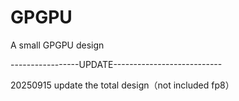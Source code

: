 # GPGPU
A small GPGPU design

-----------------UPDATE---------------------------

20250915 update the total design（not included fp8）
